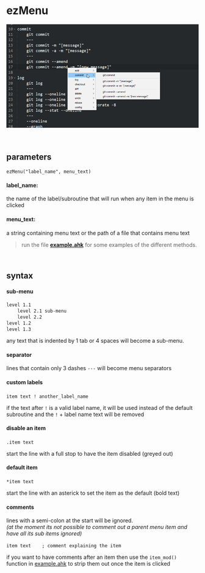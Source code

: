 # ezMenu

![](example/screenshot.png)

&nbsp;

## parameters

```
ezMenu("label_name", menu_text)
```

#### label_name:

the name of the label/subroutine that will run when any item in the menu is clicked


#### menu_text:

a string containing menu text or the path of a file that contains menu text  

> run the file [**example.ahk**](example/example.ahk) for some examples of the different methods.

&nbsp;


## syntax

#### sub-menu

```
level 1.1
    level 2.1 sub-menu
    level 2.2
level 1.2
level 1.3
```
any text that is indented by 1 tab or 4 spaces will become a sub-menu.


#### separator  
lines that contain only 3 dashes `---` will become menu separators


#### custom labels  
`item text ! another_label_name`  

if the text after `!` is a valid label name, it will be used instead of the default subroutine and the `!` + label name text will be removed


#### disable an item  
`.item text`  

start the line with a full stop to have the item disabled (greyed out)


#### default item  
`*item text`  

start the line with an asterick to set the item as the default (bold text)


#### comments  
lines with a semi-colon at the start will be ignored.  
*(at the moment its not possible to comment out a parent menu item and have all its sub items ignored)*  

`item text    ; comment explaining the item`

if you want to have comments after an item then use the `item_mod()` function in [example.ahk](example/example.ahk) to strip them out once the item is clicked
